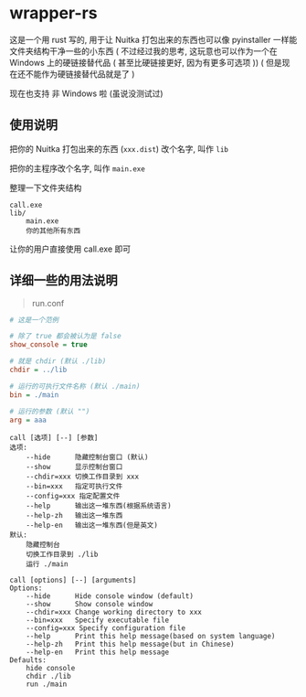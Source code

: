 # wrapper-rs

这是一个用 rust 写的, 用于让 Nuitka 打包出来的东西也可以像 pyinstaller 一样能文件夹结构干净一些的小东西
( 不过经过我的思考, 这玩意也可以作为一个在 Windows 上的硬链接替代品 ( 甚至比硬链接更好, 因为有更多可选项 ))
( 但是现在还不能作为硬链接替代品就是了 )

现在也支持 非 Windows 啦 (虽说没测试过)

## 使用说明

把你的 Nuitka 打包出来的东西 (`xxx.dist`) 改个名字, 叫作 `lib`

把你的主程序改个名字, 叫作 `main.exe`

整理一下文件夹结构

```text
call.exe
lib/
    main.exe
    你的其他所有东西
```

让你的用户直接使用 call.exe 即可

## 详细一些的用法说明

> run.conf

```ini
# 这是一个范例

# 除了 true 都会被认为是 false
show_console = true

# 就是 chdir (默认 ./lib)
chdir = ../lib

# 运行的可执行文件名称 (默认 ./main)
bin = ./main

# 运行的参数 (默认 "")
arg = aaa
```

```text
call [选项] [--] [参数]
选项:
    --hide      隐藏控制台窗口 (默认)
    --show      显示控制台窗口
    --chdir=xxx 切换工作目录到 xxx
    --bin=xxx   指定可执行文件
    --config=xxx 指定配置文件
    --help      输出这一堆东西(根据系统语言)
    --help-zh   输出这一堆东西
    --help-en   输出这一堆东西(但是英文)
默认:
    隐藏控制台
    切换工作目录到 ./lib
    运行 ./main
```

```text
call [options] [--] [arguments]
Options:
    --hide      Hide console window (default)
    --show      Show console window
    --chdir=xxx Change working directory to xxx
    --bin=xxx   Specify executable file
    --config=xxx Specify configuration file
    --help      Print this help message(based on system language)
    --help-zh   Print this help message(but in Chinese)
    --help-en   Print this help message
Defaults:
    hide console
    chdir ./lib
    run ./main
```
